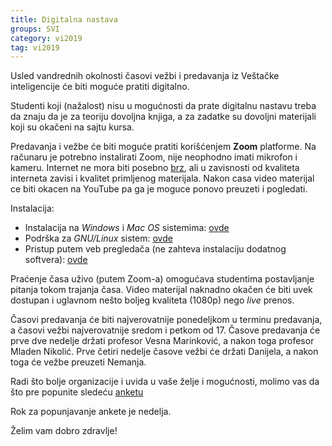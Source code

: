 ```yaml
---
title: Digitalna nastava
groups: SVI
category: vi2019
tag: vi2019
---
```


Usled vandrednih okolnosti časovi vežbi i predavanja iz Veštačke inteligencije će biti moguće pratiti digitalno.

Studenti koji (nažalost) nisu u mogućnosti da prate digitalnu nastavu
treba da znaju da je za teoriju dovoljna knjiga,
a za zadatke su dovoljni materijali koji su okačeni na sajtu kursa.

Predavanja i vežbe će biti moguće pratiti korišćenjem **Zoom** platforme.
Na računaru je potrebno instalirati Zoom, nije neophodno imati mikrofon i kameru.
Internet ne mora biti posebno
[brz](https://support.zoom.us/hc/en-us/articles/201362023-System-Requirements-for-PC-Mac-and-Linux),
ali u zavisnosti od kvaliteta interneta zavisi i kvalitet primljenog materijala.
Nakon casa video materijal ce biti okacen na YouTube pa ga je moguce ponovo preuzeti i pogledati.

Instalacija:
- Instalacija na *Windows* i *Mac OS* sistemima: [ovde](https://zoom.us/support/download)
- Podrška za *GNU/Linux* sistem: [ovde](https://support.zoom.us/hc/en-us/articles/204206269-Installing-Zoom-on-Linux)
- Pristup putem veb pregledača (ne zahteva instalaciju dodatnog softvera):
	[ovde](https://support.zoom.us/hc/en-us/articles/214629443-Zoom-Web-Client)

Praćenje časa uživo (putem Zoom-a) omogućava studentima postavljanje pitanja tokom trajanja časa.
Video materijal naknadno okačen će biti uvek dostupan i uglavnom nešto boljeg kvaliteta (1080p) nego *live* prenos.

Časovi predavanja će biti najverovatnije ponedeljkom u terminu predavanja, a časovi vežbi najverovatnije sredom i petkom od 17.
Časove predavanja će prve dve nedelje držati profesor Vesna Marinković, a nakon toga profesor Mladen Nikolić.
Prve četiri nedelje časove vežbi će držati Danijela, a nakon toga će vežbe preuzeti Nemanja.

Radi što bolje organizacije i uvida u vaše želje i mogućnosti,
molimo vas da što pre popunite sledeću [anketu](https://forms.gle/Wa5KujHvGhzswRcB7)

Rok za popunjavanje ankete je nedelja.

Želim vam dobro zdravlje!
